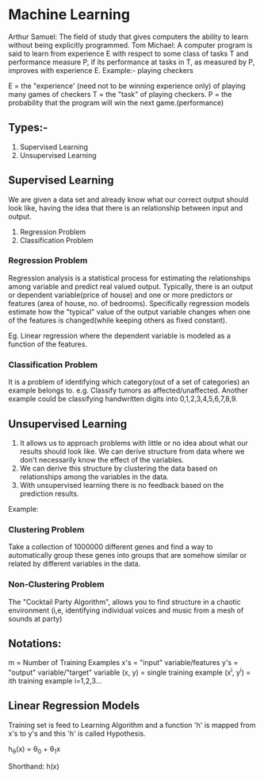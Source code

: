 # Machine Learning

Arthur Samuel: The field of study that gives computers the ability to learn without
	           being explicitly programmed.
Tom Michael: A computer program is said to learn from experience E with respect to 
	         some class of tasks T and performance measure P, if its performance at
			 tasks in T, as measured by P, improves with experience E.
Example:- playing checkers

E = the "experience' (need not to be winning experience only) of playing many games 
	of checkers
T = the "task" of playing checkers.
P = the probability that the program will win the next game.(performance)

## Types:-

1. Supervised Learning
2. Unsupervised Learning

## Supervised Learning

We are given a data set and already know what our correct output should look like,
having the idea that there is an relationship between input and output.

1. Regression Problem
2. Classification Problem

### Regression Problem

Regression analysis is a statistical process for estimating the relationships among
variable and predict real valued output. Typically, there is an output or dependent 
variable(price of house) and one or more predictors or features (area of house, no. 
of bedrooms). Specifically regression models estimate how the "typical" value of the
output variable changes when one of the features is changed(while keeping others as 
fixed constant).

Eg. Linear regression where the dependent variable is modeled as a function of
	the features.
	
### Classification Problem

It is a problem of identifying which category(out of a set of categories) an example
belongs to.
e.g. Classify tumors as affected/unaffected. Another example could be classifying
	handwritten digits into 0,1,2,3,4,5,6,7,8,9.
	
## Unsupervised Learning

1. It allows us to approach problems with little or no idea about what our results 
   should look like. We can derive structure from data where we don't necessarily 
   know the effect of the variables.
2. We can derive this structure by clustering the data based on relationships among 
   the variables in the data.
3. With unsupervised learning there is no feedback based on the prediction results.

Example:

### Clustering Problem

Take a collection of 1000000 different genes and find a way to automatically group
these genes into groups that are somehow similar or related by different variables
in the data.

### Non-Clustering Problem

The "Cocktail Party Algorithm", allows you to find structure in a chaotic environment
(i,e, identifying individual voices and music from a mesh of sounds at party)

## Notations:

m = Number of Training Examples
x's = "input" variable/features
y's = "output" variable/"target" variable
(x, y) = single training example
(x<sup>i</sup>, y<sup>i</sup>) = ith training example i=1,2,3...

## Linear Regression Models

Training set is feed to Learning Algorithm and a function 'h' is mapped from x's
to y's and this 'h' is called Hypothesis.

h<sub>θ</sub>(x) = θ<sub>0</sub> + θ<sub>1</sub>x

Shorthand: h(x)
